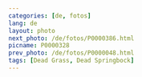 ```yaml
---
categories: [de, fotos]
lang: de
layout: photo
next_photo: /de/fotos/P0000386.html
picname: P0000328
prev_photo: /de/fotos/P0000048.html
tags: [Dead Grass, Dead Springbock]
---
```

